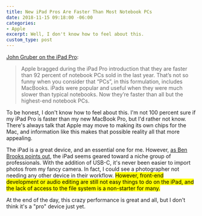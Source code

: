 ```yaml
---
title: New iPad Pros Are Faster Than Most Notebook PCs
date: 2018-11-15 09:18:00 -06:00
categories:
- Apple
excerpt: Well, I don't know how to feel about this.
custom_type: post
---
```


[John Gruber on the iPad Pro](https://daringfireball.net/2018/11/the_2018_ipad_pros):

> Apple bragged during the iPad Pro introduction that they are faster than 92 percent of notebook PCs sold in the last year. That’s not so funny when you consider that “PCs”, in this formulation, includes MacBooks. iPads were popular and useful when they were much slower than typical notebooks. Now they’re faster than all but the highest-end notebook PCs.

To be honest, I don't know how to feel about this. I'm not 100 percent sure if my iPad Pro is faster than my new MacBook Pro, but I'd rather not know. There's always talk that Apple may move to making its own chips for the Mac, and information like this makes that possible reality all that more appealing.

The iPad is a great device, and an essential one for me. However, [as Ben Brooks points out](https://brooksreview.net/2018/11/serious-ipads/), the iPad seems geared toward a niche group of professionals. With the addition of USB-C, it's never been easier to import photos from my fancy camera. In fact, I could see a photographer not needing any other device in their workflow. <mark>However, front-end development or audio editing are still not easy things to do on the iPad, and the lack of access to the file system is a non-starter for many.</mark>

At the end of the day, this crazy performance is great and all, but I don't think it's a "pro" device just yet.
